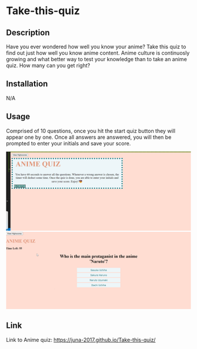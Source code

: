 # Take-this-quiz

## Description
Have you ever wondered how well you know your anime? Take this quiz to find out just how well you know anime content. Anime culture is continuosly growing and what better way to test your knowledge than to take an anime quiz. How many can you get right?

## Installation
N/A

## Usage
Comprised of 10 questions, once you hit the start quiz button they will appear one by one. Once all answers are answered, you will then be prompted to enter your initials and save your score.

![Screenshot of quiz starting page](./assets/startpg.png)
![Screenshot of question](./assets/questionpg.png)

## Link
Link to Anime quiz: https://juna-2017.github.io/Take-this-quiz/

